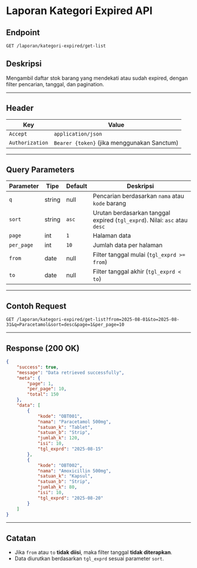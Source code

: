 # Laporan Kategori Expired API

## Endpoint

```
GET /laporan/kategori-expired/get-list
```

## Deskripsi

Mengambil daftar stok barang yang mendekati atau sudah expired, dengan filter pencarian, tanggal, dan pagination.

---

## Header

| Key             | Value                                       |
| --------------- | ------------------------------------------- |
| `Accept`        | `application/json`                          |
| `Authorization` | `Bearer {token}` (jika menggunakan Sanctum) |

---

## Query Parameters

| Parameter  | Tipe   | Default | Deskripsi                                                                  |
| ---------- | ------ | ------- | -------------------------------------------------------------------------- |
| `q`        | string | null    | Pencarian berdasarkan `nama` atau `kode` barang                            |
| `sort`     | string | `asc`   | Urutan berdasarkan tanggal expired (`tgl_exprd`). Nilai: `asc` atau `desc` |
| `page`     | int    | `1`     | Halaman data                                                               |
| `per_page` | int    | `10`    | Jumlah data per halaman                                                    |
| `from`     | date   | null    | Filter tanggal mulai (`tgl_exprd >= from`)                                 |
| `to`       | date   | null    | Filter tanggal akhir (`tgl_exprd < to`)                                    |

---

## Contoh Request

```
GET /laporan/kategori-expired/get-list?from=2025-08-01&to=2025-08-31&q=Paracetamol&sort=desc&page=1&per_page=10
```

---

## Response (200 OK)

```json
{
    "success": true,
    "message": "Data retrieved successfully",
    "meta": {
        "page": 1,
        "per_page": 10,
        "total": 150
    },
    "data": [
        {
            "kode": "OBT001",
            "nama": "Paracetamol 500mg",
            "satuan_k": "Tablet",
            "satuan_b": "Strip",
            "jumlah_k": 120,
            "isi": 10,
            "tgl_exprd": "2025-08-15"
        },
        {
            "kode": "OBT002",
            "nama": "Amoxicillin 500mg",
            "satuan_k": "Kapsul",
            "satuan_b": "Strip",
            "jumlah_k": 80,
            "isi": 10,
            "tgl_exprd": "2025-08-20"
        }
    ]
}
```

---

## Catatan

-   Jika `from` atau `to` **tidak diisi**, maka filter tanggal **tidak diterapkan**.
-   Data diurutkan berdasarkan `tgl_exprd` sesuai parameter `sort`.
